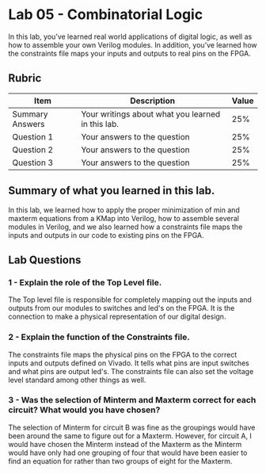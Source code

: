 # Lab 05 - Combinatorial Logic

In this lab, you’ve learned real world applications of digital logic, as well
as how to assemble your own Verilog modules. In addition, you’ve learned how
the constraints file maps your inputs and outputs to real pins on the FPGA.

## Rubric

| Item | Description | Value |
| ---- | ----------- | ----- |
| Summary Answers | Your writings about what you learned in this lab. | 25% |
| Question 1 | Your answers to the question | 25% |
| Question 2 | Your answers to the question | 25% |
| Question 3 | Your answers to the question | 25% |

## Summary of what you learned in this lab.
In this lab, we learned how to apply the proper minimization of min and maxterm equations from a KMap into Verilog, how to assemble several modules in Verilog, and we also learned how a constraints file maps the inputs and outputs in our code to existing pins on the FPGA.

## Lab Questions

### 1 - Explain the role of the Top Level file.
The Top level file is responsible for completely mapping out the inputs and outputs from our modules to switches and led's on the FPGA. It is the connection to make a physical representation of our digital design.

### 2 - Explain the function of the Constraints file.
The constraints file maps the physical pins on the FPGA to the correct inputs and outputs defined on Vivado. It tells what pins are input switches and what pins are output led's. The constraints file can also set the voltage level standard among other things as well. 

### 3 - Was the selection of Minterm and Maxterm correct for each circuit? What would you have chosen?
The selection of Minterm for circuit B was fine as the groupings would have been around the same to figure out for a Maxterm. However, for circuit A, I would have chosen the Minterm instead of the Maxterm as the Minterm would have only had one grouping of four that would have been easier to find an equation for rather than two groups of eight for the Maxterm. 

 

